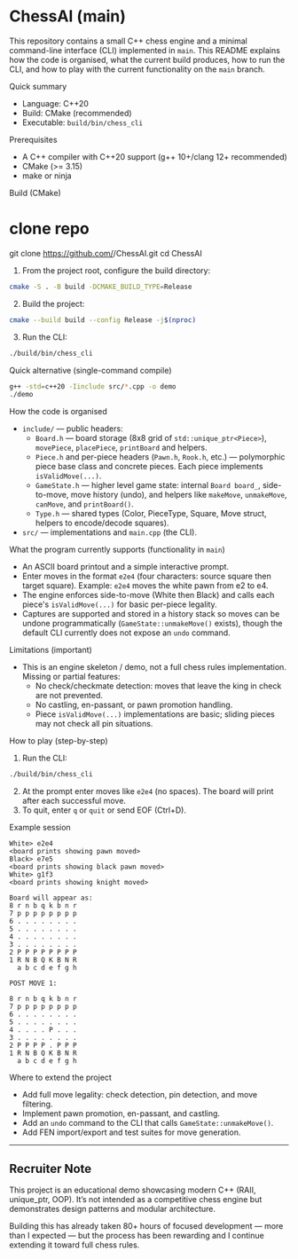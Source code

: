 # ChessAI (main)

This repository contains a small C++ chess engine and a minimal command-line interface (CLI) implemented in `main`. This README explains how the code is organised, what the current build produces, how to run the CLI, and how to play with the current functionality on the `main` branch.

Quick summary
- Language: C++20
- Build: CMake (recommended)
- Executable: `build/bin/chess_cli`

Prerequisites
- A C++ compiler with C++20 support (g++ 10+/clang 12+ recommended)
- CMake (>= 3.15)
- make or ninja

Build (CMake)
# clone repo
git clone https://github.com/<your-username>/ChessAI.git
cd ChessAI

1. From the project root, configure the build directory:

```bash
cmake -S . -B build -DCMAKE_BUILD_TYPE=Release
```

2. Build the project:

```bash
cmake --build build --config Release -j$(nproc)
```

3. Run the CLI:

```bash
./build/bin/chess_cli
```

Quick alternative (single-command compile)
```bash
g++ -std=c++20 -Iinclude src/*.cpp -o demo
./demo
```

How the code is organised
- `include/` — public headers:
	- `Board.h` — board storage (8x8 grid of `std::unique_ptr<Piece>`), `movePiece`, `placePiece`, `printBoard` and helpers.
	- `Piece.h` and per-piece headers (`Pawn.h`, `Rook.h`, etc.) — polymorphic piece base class and concrete pieces. Each piece implements `isValidMove(...)`.
	- `GameState.h` — higher level game state: internal `Board board_`, side-to-move, move history (undo), and helpers like `makeMove`, `unmakeMove`, `canMove`, and `printBoard()`.
	- `Type.h` — shared types (Color, PieceType, Square, Move struct, helpers to encode/decode squares).
- `src/` — implementations and `main.cpp` (the CLI).

What the program currently supports (functionality in `main`)
- An ASCII board printout and a simple interactive prompt.
- Enter moves in the format `e2e4` (four characters: source square then target square). Example: `e2e4` moves the white pawn from e2 to e4.
- The engine enforces side-to-move (White then Black) and calls each piece's `isValidMove(...)` for basic per-piece legality.
- Captures are supported and stored in a history stack so moves can be undone programmatically (`GameState::unmakeMove()` exists), though the default CLI currently does not expose an `undo` command.

Limitations (important)
- This is an engine skeleton / demo, not a full chess rules implementation. Missing or partial features:
	- No check/checkmate detection: moves that leave the king in check are not prevented.
	- No castling, en-passant, or pawn promotion handling.
	- Piece `isValidMove(...)` implementations are basic; sliding pieces may not check all pin situations.

How to play (step-by-step)

1. Run the CLI:

```bash
./build/bin/chess_cli
```

2. At the prompt enter moves like `e2e4` (no spaces). The board will print after each successful move.
3. To quit, enter `q` or `quit` or send EOF (Ctrl+D).

Example session
```
White> e2e4
<board prints showing pawn moved>
Black> e7e5
<board prints showing black pawn moved>
White> g1f3
<board prints showing knight moved>

Board will appear as:
8 r n b q k b n r
7 p p p p p p p p
6 . . . . . . . .
5 . . . . . . . .
4 . . . . . . . .
3 . . . . . . . .
2 P P P P P P P P
1 R N B Q K B N R
  a b c d e f g h

POST MOVE 1:

8 r n b q k b n r
7 p p p p p p p p
6 . . . . . . . .
5 . . . . . . . .
4 . . . . P . . .
3 . . . . . . . .
2 P P P P . P P P
1 R N B Q K B N R
  a b c d e f g h

```

Where to extend the project
- Add full move legality: check detection, pin detection, and move filtering.
- Implement pawn promotion, en-passant, and castling.
- Add an `undo` command to the CLI that calls `GameState::unmakeMove()`.
- Add FEN import/export and test suites for move generation.


---

## Recruiter Note
This project is an educational demo showcasing modern C++ (RAII, unique_ptr, OOP). 
It’s not intended as a competitive chess engine but demonstrates 
design patterns and modular architecture.

Building this has already taken 80+ hours of focused development — more than I expected — 
but the process has been rewarding and I continue extending it toward full chess rules.
